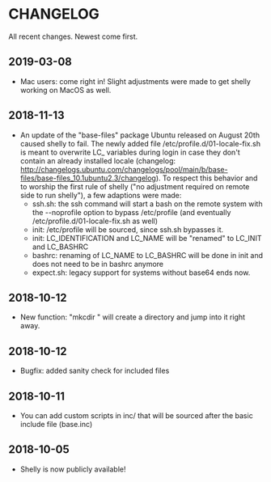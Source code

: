 # CHANGELOG

All recent changes. Newest come first.

## 2019-03-08
+ Mac users: come right in! Slight adjustments were made to get shelly working on MacOS as well.

## 2018-11-13
 - An update of the "base-files" package Ubuntu released on August 20th caused shelly to fail. The newly added file /etc/profile.d/01-locale-fix.sh is meant to overwrite LC_ variables during login in case they don't contain an already installed locale (changelog: http://changelogs.ubuntu.com/changelogs/pool/main/b/base-files/base-files_10.1ubuntu2.3/changelog). To respect this behavior and to worship the first rule of shelly ("no adjustment required on remote side to run shelly"), a few adaptions were made:
	 - ssh.sh: the ssh command will start a bash on the remote system with the --noprofile option to bypass /etc/profile (and eventually /etc/profile.d/01-locale-fix.sh as well)
	 - init: /etc/profile will be sourced, since ssh.sh bypasses it.
	 - init: LC_IDENTIFICATION and LC_NAME will be "renamed" to LC_INIT and LC_BASHRC
	 - bashrc: renaming of LC_NAME to LC_BASHRC will be done in init and does not need to be in bashrc anymore
	 - expect.sh: legacy support for systems without base64 ends now.

## 2018-10-12
+ New function: "mkcdir <directory>" will create a directory and jump into it right away.

## 2018-10-12
+ Bugfix: added sanity check for included files

## 2018-10-11
+ You can add custom scripts in inc/ that will be sourced after the basic include file (base.inc)

## 2018-10-05
+ Shelly is now publicly available!
